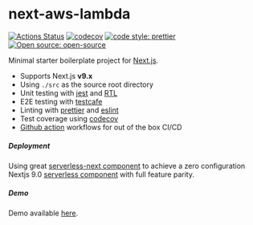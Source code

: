 # next-aws-lambda

[![Actions Status](https://github.com/Meemaw/next-aws-lambda/workflows/website/badge.svg)](https://github.com/Meemaw/next-aws-lambda/actions) [![codecov](https://codecov.io/gh/Meemaw/next-aws-lambda/branch/master/graph/badge.svg)](https://codecov.io/gh/Meemaw/next-aws-lambda) [![code style: prettier](https://img.shields.io/badge/code_style-prettier-ff69b4.svg)](https://github.com/prettier/prettier) [![Open source: open-source](https://badges.frapsoft.com/os/v1/open-source.svg?v=103)](https://opensource.org/)

Minimal starter boilerplate project for [Next.js](https://nextjs.org/).

- Supports Next.js **v9.x**
- Using `./src` as the source root directory
- Unit testing with [jest](https://jestjs.io/) and [RTL](https://testing-library.com/)
- E2E testing with [testcafe](https://devexpress.github.io/testcafe/)
- Linting with [prettier](https://prettier.io/) and [eslint](https://eslint.org/)
- Test coverage using [codecov](https://www.codecov.io/)
- [Github action](https://github.com/features/actions) workflows for out of the box CI/CD

##### Deployment

Using great [serverless-next component](https://github.com/danielcondemarin/serverless-next.js/tree/master/packages/serverless-nextjs-component) to achieve a zero configuration Nextjs 9.0 [serverless component](https://github.com/serverless-components/) with full feature parity.

##### Demo

Demo available [here](https://d2zvkm1wvztbx5.cloudfront.net/).
